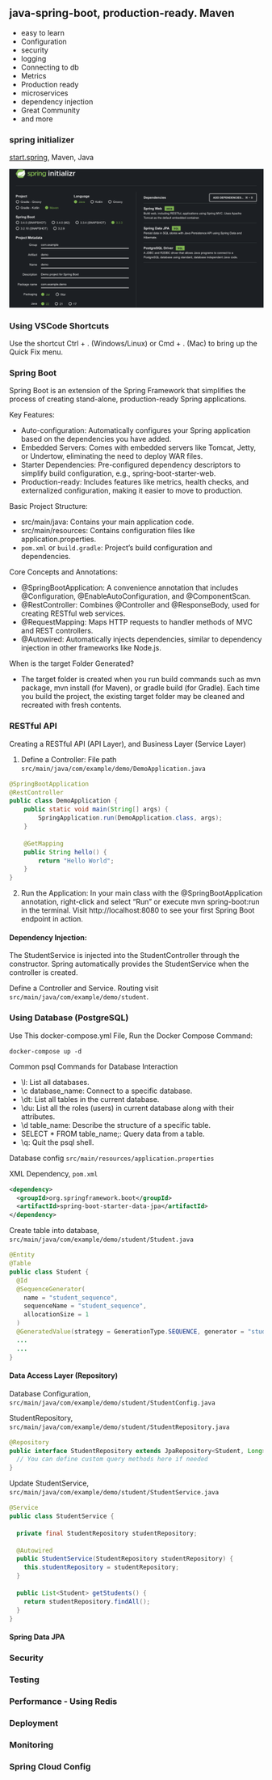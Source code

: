 ## java-spring-boot, production-ready. Maven

- easy to learn
- Configuration
- security
- logging
- Connecting to db
- Metrics
- Production ready
- microservices
- dependency injection
- Great Community
- and more


### spring initializer
[start.spring](https://start.spring.io/), Maven, Java

![spring initializer](images/spring-initializer.png)


### Using VSCode Shortcuts
Use the shortcut Ctrl + . (Windows/Linux) or Cmd + . (Mac) to bring up the Quick Fix menu.


### Spring Boot
Spring Boot is an extension of the Spring Framework that simplifies the process of creating stand-alone, production-ready Spring applications.

Key Features:
- Auto-configuration: Automatically configures your Spring application based on the dependencies you have added.
- Embedded Servers: Comes with embedded servers like Tomcat, Jetty, or Undertow, eliminating the need to deploy WAR files.
- Starter Dependencies: Pre-configured dependency descriptors to simplify build configuration, e.g., spring-boot-starter-web.
- Production-ready: Includes features like metrics, health checks, and externalized configuration, making it easier to move to production.

Basic Project Structure:
- src/main/java: Contains your main application code.
- src/main/resources: Contains configuration files like application.properties.
- ```pom.xml``` or ```build.gradle```: Project’s build configuration and dependencies.

Core Concepts and Annotations:
- @SpringBootApplication: A convenience annotation that includes @Configuration, @EnableAutoConfiguration, and @ComponentScan.
- @RestController: Combines @Controller and @ResponseBody, used for creating RESTful web services.
- @RequestMapping: Maps HTTP requests to handler methods of MVC and REST controllers.
- @Autowired: Automatically injects dependencies, similar to dependency injection in other frameworks like Node.js.


When is the target Folder Generated?
- The target folder is created when you run build commands such as mvn package, mvn install (for Maven), or gradle build (for Gradle). Each time you build the project, the existing target folder may be cleaned and recreated with fresh contents.

### RESTful API
Creating a RESTful API (API Layer), and Business Layer (Service Layer)

1. Define a Controller:
File path ```src/main/java/com/example/demo/DemoApplication.java```

```java
@SpringBootApplication
@RestController
public class DemoApplication {
	public static void main(String[] args) {
		SpringApplication.run(DemoApplication.class, args);
	}

	@GetMapping
	public String hello() {
		return "Hello World";
	}
}

```

2. Run the Application:
In your main class with the @SpringBootApplication annotation, right-click and select “Run” or execute mvn spring-boot:run in the terminal.
Visit http://localhost:8080 to see your first Spring Boot endpoint in action.

#### Dependency Injection:
The StudentService is injected into the StudentController through the constructor. Spring automatically provides the StudentService when the controller is created.

Define a Controller and Service. Routing visit ```src/main/java/com/example/demo/student```.

### Using Database (PostgreSQL)
Use This docker-compose.yml File, Run the Docker Compose Command:

```
docker-compose up -d
```

Common psql Commands for Database Interaction
- \l: List all databases.
- \c database_name: Connect to a specific database.
- \dt: List all tables in the current database.
- \du: List all the roles (users) in current database along with their attributes.
- \d table_name: Describe the structure of a specific table.
- SELECT * FROM table_name;: Query data from a table.
- \q: Quit the psql shell.

Database config ```src/main/resources/application.properties```

XML Dependency, ```pom.xml```

```xml
<dependency>
  <groupId>org.springframework.boot</groupId>
  <artifactId>spring-boot-starter-data-jpa</artifactId>
</dependency>
```

Create table into database, ```src/main/java/com/example/demo/student/Student.java```

```java
@Entity
@Table
public class Student {
  @Id
  @SequenceGenerator(
    name = "student_sequence",
    sequenceName = "student_sequence",
    allocationSize = 1
  )
  @GeneratedValue(strategy = GenerationType.SEQUENCE, generator = "student_sequence")
  ...
  ...
}
```
#### Data Access Layer (Repository)
Database Configuration, ```src/main/java/com/example/demo/student/StudentConfig.java```

StudentRepository, ```src/main/java/com/example/demo/student/StudentRepository.java```
```java
@Repository
public interface StudentRepository extends JpaRepository<Student, Long> {
  // You can define custom query methods here if needed
}
```

Update StudentService, ```src/main/java/com/example/demo/student/StudentService.java```
```java
@Service
public class StudentService {

  private final StudentRepository studentRepository;

  @Autowired
  public StudentService(StudentRepository studentRepository) {
    this.studentRepository = studentRepository;
  }

  public List<Student> getStudents() {
    return studentRepository.findAll();
  }
}
```

#### Spring Data JPA

### Security

### Testing

### Performance - Using Redis

### Deployment

### Monitoring

### Spring Cloud Config


